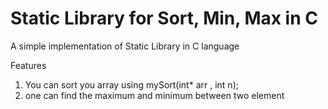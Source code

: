 # Static Library for Sort, Min, Max in C 
A simple implementation of Static Library in C language 

Features
1. You can sort you array using mySort(int* arr , int n);
2. one can find the maximum and minimum between two element


